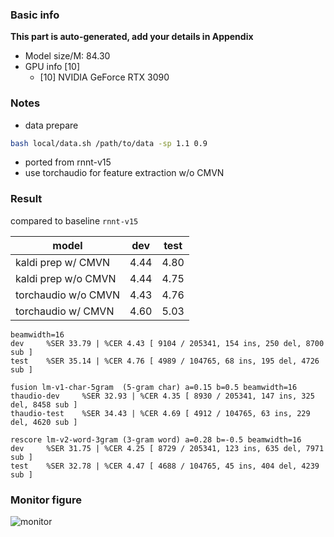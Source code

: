 ### Basic info

**This part is auto-generated, add your details in Appendix**

* Model size/M: 84.30
* GPU info \[10\]
  * \[10\] NVIDIA GeForce RTX 3090

### Notes

* data prepare

```bash
bash local/data.sh /path/to/data -sp 1.1 0.9
```

* ported from rnnt-v15
* use torchaudio for feature extraction w/o CMVN

### Result

compared to baseline `rnnt-v15`

| model               | dev  | test |
| ------------------- | ---- | ---- |
| kaldi prep w/ CMVN  | 4.44 | 4.80 |
| kaldi prep w/o CMVN | 4.44 | 4.75 |
| torchaudio w/o CMVN | 4.43 | 4.76 |
| torchaudio w/ CMVN  | 4.60 | 5.03 |

```
beamwidth=16
dev     %SER 33.79 | %CER 4.43 [ 9104 / 205341, 154 ins, 250 del, 8700 sub ]
test    %SER 35.14 | %CER 4.76 [ 4989 / 104765, 68 ins, 195 del, 4726 sub ]

fusion lm-v1-char-5gram  (5-gram char) a=0.15 b=0.5 beamwidth=16
thaudio-dev     %SER 32.93 | %CER 4.35 [ 8930 / 205341, 147 ins, 325 del, 8458 sub ]
thaudio-test    %SER 34.43 | %CER 4.69 [ 4912 / 104765, 63 ins, 229 del, 4620 sub ]

rescore lm-v2-word-3gram (3-gram word) a=0.28 b=-0.5 beamwidth=16
dev     %SER 31.75 | %CER 4.25 [ 8729 / 205341, 123 ins, 635 del, 7971 sub ]
test    %SER 32.78 | %CER 4.47 [ 4688 / 104765, 45 ins, 404 del, 4239 sub ]
```

### Monitor figure
![monitor](./monitor.png)
